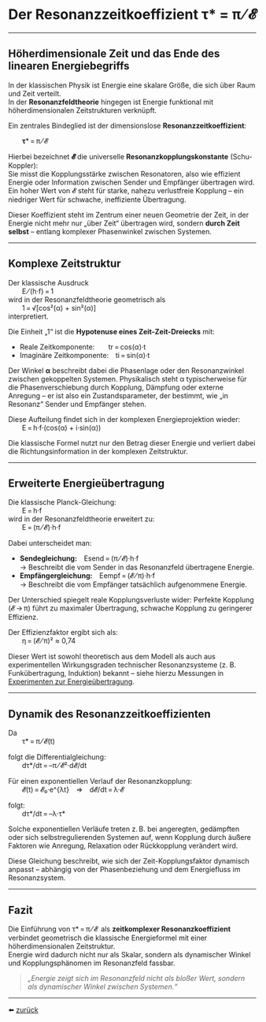 # Der Resonanzzeitkoeffizient τ* = π ⁄ 𝓔

---

## Höherdimensionale Zeit und das Ende des linearen Energiebegriffs

In der klassischen Physik ist Energie eine skalare Größe, die sich über Raum und Zeit verteilt.  
In der **Resonanzfeldtheorie** hingegen ist Energie funktional mit höherdimensionalen Zeitstrukturen verknüpft.

Ein zentrales Bindeglied ist der dimensionslose **Resonanzzeitkoeffizient**:

  **τ*** = π ⁄ 𝓔

Hierbei bezeichnet **𝓔** die universelle **Resonanzkopplungskonstante** (Schu-Koppler):  
Sie misst die Kopplungsstärke zwischen Resonatoren, also wie effizient Energie oder Information zwischen Sender und Empfänger übertragen wird. Ein hoher Wert von 𝓔 steht für starke, nahezu verlustfreie Kopplung – ein niedriger Wert für schwache, ineffiziente Übertragung.

Dieser Koeffizient steht im Zentrum einer neuen Geometrie der Zeit, in der Energie nicht mehr nur „über Zeit“ übertragen wird, sondern **durch Zeit selbst** – entlang komplexer Phasenwinkel zwischen Systemen.

---

## Komplexe Zeitstruktur

Der klassische Ausdruck  
  E ⁄ (h·f) = 1  
wird in der Resonanzfeldtheorie geometrisch als  
  1 = √[cos²(α) + sin²(α)]  
interpretiert.

Die Einheit „1“ ist die **Hypotenuse eines Zeit-Zeit-Dreiecks** mit:
- Reale Zeitkomponente:  tr = cos(α)·t
- Imaginäre Zeitkomponente: ti = sin(α)·t

Der Winkel **α** beschreibt dabei die Phasenlage oder den Resonanzwinkel zwischen gekoppelten Systemen. Physikalisch steht α typischerweise für die Phasenverschiebung durch Kopplung, Dämpfung oder externe Anregung – er ist also ein Zustandsparameter, der bestimmt, wie „in Resonanz“ Sender und Empfänger stehen.

Diese Aufteilung findet sich in der komplexen Energieprojektion wieder:  
  E = h·f·(cos(α) + i·sin(α))

Die klassische Formel nutzt nur den Betrag dieser Energie und verliert dabei die Richtungsinformation in der komplexen Zeitstruktur.

---

## Erweiterte Energieübertragung

Die klassische Planck-Gleichung:  
  E = h·f  
wird in der Resonanzfeldtheorie erweitert zu:  
  E = (π ⁄ 𝓔)·h·f

Dabei unterscheidet man:
- **Sendegleichung:** Esend = (π ⁄ 𝓔)·h·f  
  → Beschreibt die vom Sender in das Resonanzfeld übertragene Energie.
- **Empfängergleichung:** Eempf = (𝓔 ⁄ π)·h·f  
  → Beschreibt die vom Empfänger tatsächlich aufgenommene Energie.

Der Unterschied spiegelt reale Kopplungsverluste wider: Perfekte Kopplung (𝓔 → π) führt zu maximaler Übertragung, schwache Kopplung zu geringerer Effizienz.

Der Effizienzfaktor ergibt sich als:  
  η = (𝓔 ⁄ π)² ≈ 0,74

Dieser Wert ist sowohl theoretisch aus dem Modell als auch aus experimentellen Wirkungsgraden technischer Resonanzsysteme (z. B. Funkübertragung, Induktion) bekannt – siehe hierzu Messungen in [Experimenten zur Energieübertragung](energieuebertragung.md).

---

## Dynamik des Resonanzzeitkoeffizienten

Da  
  τ* = π ⁄ 𝓔(t)

folgt die Differentialgleichung:  
  dτ*/dt = –π ⁄ 𝓔²·d𝓔/dt

Für einen exponentiellen Verlauf der Resonanzkopplung:  
  𝓔(t) = 𝓔₀·e^{λt} ⇒ d𝓔/dt = λ·𝓔

folgt:  
  dτ*/dt = –λ·τ*

Solche exponentiellen Verläufe treten z. B. bei angeregten, gedämpften oder sich selbstregulierenden Systemen auf, wenn Kopplung durch äußere Faktoren wie Anregung, Relaxation oder Rückkopplung verändert wird.

Diese Gleichung beschreibt, wie sich der Zeit-Kopplungsfaktor dynamisch anpasst – abhängig von der Phasenbeziehung und dem Energiefluss im Resonanzsystem.

---

## Fazit

Die Einführung von τ* = π ⁄ 𝓔  als **zeitkomplexer Resonanzkoeffizient** verbindet geometrisch die klassische Energieformel mit einer höherdimensionalen Zeitstruktur.  
Energie wird dadurch nicht nur als Skalar, sondern als dynamischer Winkel und Kopplungsphänomen im Resonanzfeld fassbar.

> _„Energie zeigt sich im Resonanzfeld nicht als bloßer Wert, sondern als dynamischer Winkel zwischen Systemen.“_

---

⬅️ [zurück](../../../README.md)